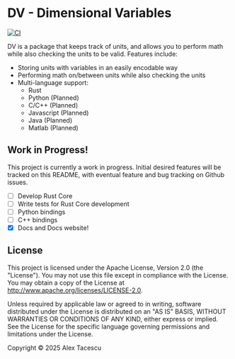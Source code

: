 # DV - Dimensional Variables

[![CI](https://github.com/alextac98/dv/actions/workflows/ci.yml/badge.svg)](https://github.com/alextac98/dv/actions/workflows/ci.yml)

DV is a package that keeps track of units, and allows you to perform math while also checking the units to be valid. Features include:

- Storing units with variables in an easily encodable way
- Performing math on/between units while also checking the units
- Multi-language support:
    - Rust
    - Python (Planned)
    - C/C++ (Planned)
    - Javascript (Planned)
    - Java (Planned)
    - Matlab (Planned)

## Work in Progress!

This project is currently a work in progress. Initial desired features will be tracked on this README, with eventual feature and bug tracking on Github issues.

- [ ] Develop Rust Core
- [ ] Write tests for Rust Core development
- [ ] Python bindings
- [ ] C++ bindings
- [x] Docs and Docs website!

## License

This project is licensed under the Apache License, Version 2.0 (the "License"). You may not use this file except in compliance with the License. You may obtain a copy of the License at http://www.apache.org/licenses/LICENSE-2.0.

Unless required by applicable law or agreed to in writing, software distributed under the License is distributed on an "AS IS" BASIS, WITHOUT WARRANTIES OR CONDITIONS OF ANY KIND, either express or implied. See the License for the specific language governing permissions and limitations under the License.

Copyright &copy; 2025 Alex Tacescu